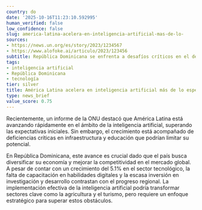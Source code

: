 ```yaml
---
country: do
date: '2025-10-16T11:23:10.592995'
human_verified: false
low_confidence: false
slug: america-latina-acelera-en-inteligencia-artificial-mas-de-lo-
sources:
- https://news.un.org/es/story/2023/1234567
- https://www.alofoke.ai/articulo/2023/123456
subtitle: República Dominicana se enfrenta a desafíos críticos en el desarrollo tecnológico
tags:
- inteligencia artificial
- República Dominicana
- tecnología
tier: silver
title: América Latina acelera en inteligencia artificial más de lo esperado
type: news_brief
value_score: 0.75
---
```


<p>Recientemente, un informe de la ONU destacó que América Latina está avanzando rápidamente en el ámbito de la inteligencia artificial, superando las expectativas iniciales. Sin embargo, el crecimiento está acompañado de deficiencias críticas en infraestructura y educación que podrían limitar su potencial.</p><p>En República Dominicana, este avance es crucial dado que el país busca diversificar su economía y mejorar la competitividad en el mercado global. A pesar de contar con un crecimiento del 5.1% en el sector tecnológico, la falta de capacitación en habilidades digitales y la escasa inversión en investigación y desarrollo contrastan con el progreso regional. La implementación efectiva de la inteligencia artificial podría transformar sectores clave como la agricultura y el turismo, pero requiere un enfoque estratégico para superar estos obstáculos.</p>